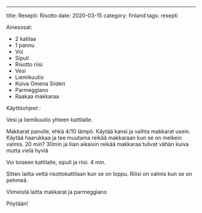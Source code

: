 ---
title: Resepti: Risotto
date: 2020-03-15
category: finland
tags: resepti

Ainesosat:

- 2 katilaa
- 1 pannu
- Voi
- Sipuli
- Risotto riisi
- Vesi
- Liemikuutio
- Kuiva Omena Siideri
- Parmeggiano
- Raakaa makkaraa

Käyttöohjeet :

Vesi ja liemikuutio yhteen kattilalle.

Makkarat panulle, ehkä 4/10 lämpö. Käytää kansi ja vaihta makkarat usein. Käytää haarukkaa ja tee muutama reikää makkaraan kun se on melkein valmis. 20 min? 30min ja liian aikaisin reikää makkaraa tulivat vähän kuiva mutta vielä hyviä

Voi toiseen kattilalle, sipuli ja riisi. 4 min.

Sitten laitta vettä risottokattilaan kun se on loppu. Riiisi on valmis kun se on pehmeä.

Viimeistä laitta makkarat ja parmeggiano

Pöytään!
